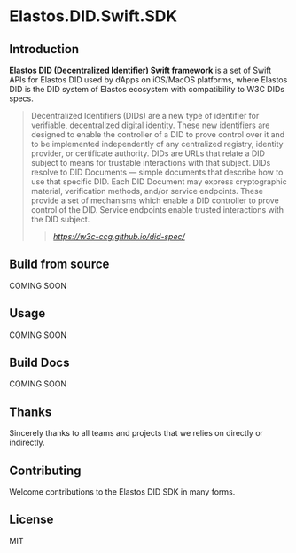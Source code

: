 Elastos.DID.Swift.SDK
===================

## Introduction

**Elastos DID (Decentralized Identifier) Swift framework** is a set of Swift APIs for Elastos DID used by dApps on iOS/MacOS platforms, where Elastos DID is the DID system of Elastos ecosystem with compatibility to W3C DIDs specs. 

> Decentralized Identifiers (DIDs) are a new type of identifier for verifiable, decentralized digital identity. These new identifiers are designed to enable the controller of a DID to prove control over it and to be implemented independently of any centralized registry, identity provider, or certificate authority. DIDs are URLs that relate a DID subject to means for trustable interactions with that subject. DIDs resolve to DID Documents — simple documents that describe how to use that specific DID. Each DID Document may express cryptographic material, verification methods, and/or service endpoints. These provide a set of mechanisms which enable a DID controller to prove control of the DID. Service endpoints enable trusted interactions with the DID subject.
> 
>> <cite> https://w3c-ccg.github.io/did-spec/</cite> 

## Build from source

COMING SOON

## Usage 

COMING SOON

## Build Docs

COMING SOON

## Thanks

Sincerely thanks to all teams and projects that we relies on directly or indirectly.

## Contributing

Welcome contributions to the Elastos DID SDK in many forms.

## License

MIT 



